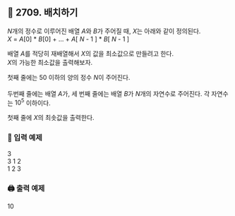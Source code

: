 ## 🏁 2709. 배치하기
$N$개의 정수로 이루어진 배열 $A$와 $B$가 주어질 때, $X$는 아래와 같이 정의된다.
<br>$X$ = $A$[0] * $B$[0] + ... + $A$[ $N$ - 1 ] * $B$[ $N$ - 1 ]  

배열 $A$를 적당히 재배열해서 $X$의 값을 최소값으로 만들려고 한다.
<br>$X$의 가능한 최소값을 출력해보자.

첫째 줄에는  50 이하의 양의 정수 $N$이 주어진다.  
<br>두번째 줄에는 배열 $A$가, 세 번째 줄에는 배열 $B$가 $N$개의 자연수로 주어진다. 각 자연수는 $10^5$ 이하이다.

첫째 줄에 $X$의 최솟값을 출력한다.

### 📝 입력 예제
3<br>
3 1 2<br>
1 2 3<br>

### 🖨️ 출력 예제
10
